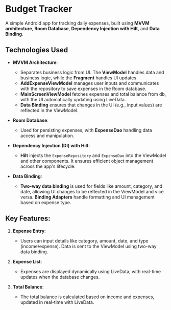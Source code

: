 # Budget Tracker

A simple Android app for tracking daily expenses, built using **MVVM architecture**, **Room Database**, **Dependency Injection with Hilt**, and **Data Binding**.

## Technologies Used

- **MVVM Architecture**: 
  - Separates business logic from UI. The **ViewModel** handles data and business logic, while the **Fragment** handles UI updates
  - **AddExpenseViewModel** manages user inputs and communicates with the repository to save expenses in the Room database.
  - **MainScreenViewModel** fetches expenses and total balance from db, with the UI automatically updating using LiveData.
  - **Data Binding** ensures that changes in the UI (e.g., input values) are reflected in the ViewModel.

- **Room Database**: 
  - Used for persisting expenses, with **ExpenseDao** handling data access and manipulation.

- **Dependency Injection (DI) with Hilt**:
  - **Hilt** injects the `ExpenseRepository` and `ExpenseDao` into the ViewModel and other components. It ensures efficient object management across the app's lifecycle.

- **Data Binding**:
  - **Two-way data binding** is used for fields like amount, category, and date, allowing UI changes to be reflected in the ViewModel and vice versa. **Binding Adapters** handle formatting and UI management based on expense type.

## Key Features:

1. **Expense Entry**: 
   - Users can input details like category, amount, date, and type (income/expense). Data is sent to the ViewModel using two-way data binding.

2. **Expense List**:
   - Expenses are displayed dynamically using LiveData, with real-time updates when the database changes.

3. **Total Balance**:
   - The total balance is calculated based on income and expenses, updated in real-time with LiveData.




